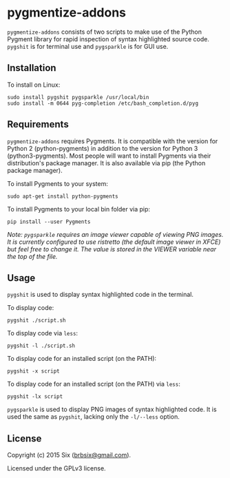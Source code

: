 # pygmentize-addons

`pygmentize-addons` consists of two scripts to make use of the Python Pygment library for rapid inspection of syntax highlighted source code. `pygshit` is for terminal use and `pygsparkle` is for GUI use.

Installation
------------

To install on Linux:

    sudo install pygshit pygsparkle /usr/local/bin
    sudo install -m 0644 pyg-completion /etc/bash_completion.d/pyg

Requirements
------------

`pygmentize-addons` requires Pygments. It is compatible with the version for Python 2 (python-pygments) in addition to the version for Python 3 (python3-pygments). Most people will want to install Pygments via their distribution's package manager. It is also available via pip (the Python package manager).

To install Pygments to your system:

    sudo apt-get install python-pygments

To install Pygments to your local bin folder via pip:

    pip install --user Pygments

*Note: `pygsparkle` requires an image viewer capable of viewing PNG images. It is currently configured to use ristretto (the default image viewer in XFCE) but feel free to change it. The value is stored in the VIEWER variable near the top of the file.*

Usage
-----

`pygshit` is used to display syntax highlighted code in the terminal.

To display code:

    pygshit ./script.sh

To display code via `less`:

    pygshit -l ./script.sh

To display code for an installed script (on the PATH):

    pygshit -x script

To display code for an installed script (on the PATH) via `less`:

    pygshit -lx script

`pygsparkle` is used to display PNG images of syntax highlighted code. It is used the same as `pygshit`, lacking only the `-l/--less` option.

License
-------

Copyright (c) 2015 Six (brbsix@gmail.com).

Licensed under the GPLv3 license.
